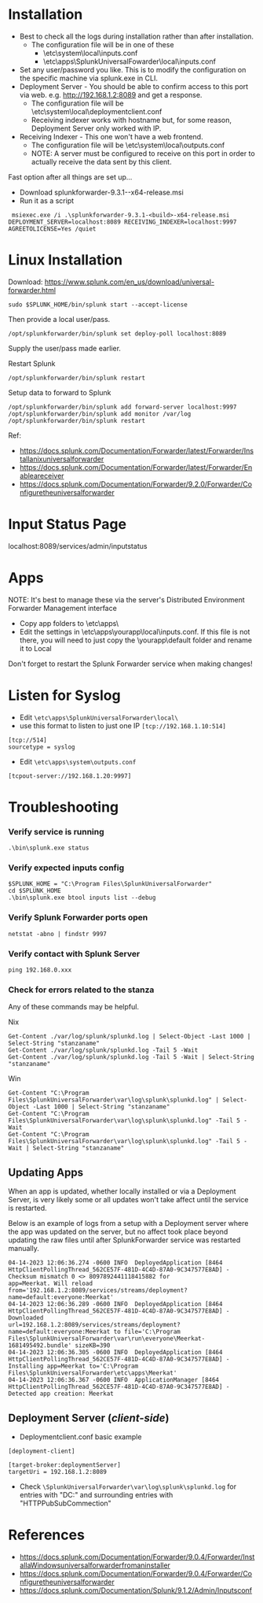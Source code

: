# Installation
- Best to check all the logs during installation rather than after installation.
  - The configuration file will be in one of these
    - \etc\system\local\inputs.conf
    - \etc\apps\SplunkUniversalFowarder\local\inputs.conf
- Set any user/password you like. This is to modify the configuration on the specific machine via splunk.exe in CLI.
- Deployment Server - You should be able to confirm access to this port via web. e.g. http://192.168.1.2:8089 and get a response. 
  - The configuration file will be \etc\system\local\deploymentclient.conf
  - Receiving indexer works with hostname but, for some reason, Deployment Server only worked with IP.
- Receiving Indexer - This one won't have a web frontend. 
  - The configuration file will be \etc\system\local\outputs.conf
  - NOTE: A server must be configured to receive on this port in order to actually receive the data sent by this client.

Fast option after all things are set up...
- Download splunkforwarder-9.3.1-<build>-x64-release.msi
- Run it as a script
```
 msiexec.exe /i .\splunkforwarder-9.3.1-<build>-x64-release.msi DEPLOYMENT_SERVER=localhost:8089 RECEIVING_INDEXER=localhost:9997 AGREETOLICENSE=Yes /quiet
```

# Linux Installation
Download: https://www.splunk.com/en_us/download/universal-forwarder.html
```
sudo $SPLUNK_HOME/bin/splunk start --accept-license
```
Then provide a local user/pass.

```
/opt/splunkforwarder/bin/splunk set deploy-poll localhost:8089
```
Supply the user/pass made earlier.

Restart Splunk
```
/opt/splunkforwarder/bin/splunk restart
```

Setup data to forward to Splunk
```
/opt/splunkforwarder/bin/splunk add forward-server localhost:9997
/opt/splunkforwarder/bin/splunk add monitor /var/log
/opt/splunkforwarder/bin/splunk restart
```

Ref:
- https://docs.splunk.com/Documentation/Forwarder/latest/Forwarder/Installanixuniversalforwarder
- https://docs.splunk.com/Documentation/Forwarder/latest/Forwarder/Enableareceiver
- https://docs.splunk.com/Documentation/Forwarder/9.2.0/Forwarder/Configuretheuniversalforwarder

# Input Status Page
localhost:8089/services/admin/inputstatus

# Apps
NOTE: It's best to manage these via the server's Distributed Environment Forwarder Management interface
- Copy app folders to \etc\apps\
- Edit the settings in \etc\apps\yourapp\local\inputs.conf. If this file is not there, you will need to just copy the \yourapp\default folder and rename it to Local


Don't forget to restart the Splunk Forwarder service when making changes!


# Listen for Syslog
- Edit ```\etc\apps\SplunkUniversalForwarder\local\```
- use this format to listen to just one IP ```[tcp://192.168.1.10:514]```
```
[tcp://514]
sourcetype = syslog
```
- Edit ```\etc\apps\system\outputs.conf```
```
[tcpout-server://192.168.1.20:9997]
```


# Troubleshooting

### Verify service is running
```
.\bin\splunk.exe status
```

### Verify expected inputs config
```
$SPLUNK_HOME = "C:\Program Files\SplunkUniversalForwarder"
cd $SPLUNK_HOME
.\bin\splunk.exe btool inputs list --debug
```

### Verify Splunk Forwarder ports open
```
netstat -abno | findstr 9997
```

### Verify contact with Splunk Server
```
ping 192.168.0.xxx
```

### Check for errors related to the stanza
Any of these commands may be helpful.

Nix
```
Get-Content ./var/log/splunk/splunkd.log | Select-Object -Last 1000 | Select-String "stanzaname"
Get-Content ./var/log/splunk/splunkd.log -Tail 5 -Wait
Get-Content ./var/log/splunk/splunkd.log -Tail 5 -Wait | Select-String "stanzaname"
```

Win
```
Get-Content "C:\Program Files\SplunkUniversalForwarder\var\log\splunk\splunkd.log" | Select-Object -Last 1000 | Select-String "stanzaname"
Get-Content "C:\Program Files\SplunkUniversalForwarder\var\log\splunk\splunkd.log" -Tail 5 -Wait
Get-Content "C:\Program Files\SplunkUniversalForwarder\var\log\splunk\splunkd.log" -Tail 5 -Wait | Select-String "stanzaname"
```

## Updating Apps
When an app is updated, whether locally installed or via a Deployment Server, is very likely some or all updates won't take affect until the service is restarted.

Below is an example of logs from a setup with a Deployment server where the app was updated on the server, but no affect took place beyond updating the raw files until after SplunkForwarder service was restarted manually.
```
04-14-2023 12:06:36.274 -0600 INFO  DeployedApplication [8464 HttpClientPollingThread_562CE57F-481D-4C4D-87A0-9C347577E8AD] - Checksum mismatch 0 <> 8097892441118415882 for 
app=Meerkat. Will reload from='192.168.1.2:8089/services/streams/deployment?name=default:everyone:Meerkat'
04-14-2023 12:06:36.289 -0600 INFO  DeployedApplication [8464 HttpClientPollingThread_562CE57F-481D-4C4D-87A0-9C347577E8AD] - Downloaded 
url=192.168.1.2:8089/services/streams/deployment?name=default:everyone:Meerkat to file='C:\Program Files\SplunkUniversalForwarder\var\run\everyone\Meerkat-1681495492.bundle' sizeKB=390
04-14-2023 12:06:36.305 -0600 INFO  DeployedApplication [8464 HttpClientPollingThread_562CE57F-481D-4C4D-87A0-9C347577E8AD] - Installing app=Meerkat to='C:\Program 
Files\SplunkUniversalForwarder\etc\apps\Meerkat'
04-14-2023 12:06:36.367 -0600 INFO  ApplicationManager [8464 HttpClientPollingThread_562CE57F-481D-4C4D-87A0-9C347577E8AD] - Detected app creation: Meerkat
```

## Deployment Server (*client-side*)
- Deploymentclient.conf basic example
```
[deployment-client]

[target-broker:deploymentServer]
targetUri = 192.168.1.2:8089
```

- Check ```\SplunkUniversalForwarder\var\log\splunk\splunkd.log``` for entries with "DC:" and surrounding entries with "HTTPPubSubCommection"

# References
- https://docs.splunk.com/Documentation/Forwarder/9.0.4/Forwarder/InstallaWindowsuniversalforwarderfromaninstaller
- https://docs.splunk.com/Documentation/Forwarder/9.0.4/Forwarder/Configuretheuniversalforwarder
- https://docs.splunk.com/Documentation/Splunk/9.1.2/Admin/Inputsconf